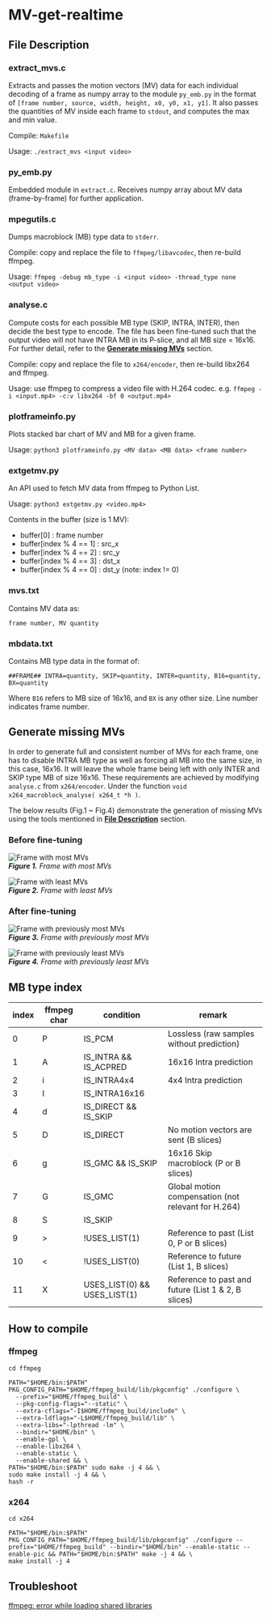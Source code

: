 # MV-get-realtime

## File Description

### extract_mvs.c
Extracts and passes the motion vectors (MV) data for each individual decoding of a frame as numpy array to the module `py_emb.py` in the format of `[frame number, source, width, height, x0, y0, x1, y1]`. It also passes the quantities of MV inside each frame to `stdout`, and computes the max and min value.

Compile: `Makefile`

Usage: `./extract_mvs <input video>`

### py_emb.py
Embedded module in `extract.c`. Receives numpy array about MV data (frame-by-frame) for further application.

### mpegutils.c
Dumps macroblock (MB) type data to `stderr`.

Compile: copy and replace the file to `ffmpeg/libavcodec`, then re-build ffmpeg.

Usage: `ffmpeg -debug mb_type -i <input video> -thread_type none <output video>`

### analyse.c
Compute costs for each possible MB type (SKIP, INTRA, INTER), then decide the best type to encode. The file has been fine-tuned such that the output video will not have INTRA MB in its P-slice, and all MB size = 16x16. For further detail, refer to the [**Generate missing MVs**](#Generate-missing-MVs) section.

Compile: copy and replace the file to `x264/encoder`, then re-build libx264 and ffmpeg.

Usage: use ffmpeg to compress a video file with H.264 codec. 
e.g. `ffmpeg -i <input.mp4> -c:v libx264 -bf 0 <output.mp4>`


### plotframeinfo.py
Plots stacked bar chart of MV and MB for a given frame.

Usage: `python3 plotframeinfo.py <MV data> <MB data> <frame number>`


### extgetmv.py
An API used to fetch MV data from ffmpeg to Python List.

Usage: `python3 extgetmv.py <video.mp4>`

​​​Contents in the buffer (size is 1 MV):

- buffer[0] :  frame number
- buffer[index % 4 == 1] : src_x
- buffer[index % 4 == 2] : src_y
- buffer[index % 4 == 3] : dst_x
- buffer[index % 4 == 0] : dst_y  (note: index != 0)

### mvs.txt
Contains MV data as:
```
frame number, MV quantity
```

### mbdata.txt
Contains MB type data in the format of:
```
##FRAME## INTRA=quantity, SKIP=quantity, INTER=quantity, B16=quantity, BX=quantity
```
Where `B16` refers to MB size of 16x16, and `BX` is any other size. Line number indicates frame number.

## Generate missing MVs
In order to generate full and consistent number of MVs for each frame, one has to disable INTRA MB type as well as forcing all MB into the same size, in this case, 16x16. It will leave the whole frame being left with only INTER and SKIP type MB of size 16x16. These requirements are achieved by modifying `analyse.c` from `x264/encoder`. Under the function `void x264_macroblock_analyse( x264_t *h )`.

The below results (Fig.1 ~ Fig.4) demonstrate the generation of missing MVs using the tools mentioned in [**File Description**](#File-Description) section. 

### Before fine-tuning

![Frame with most MVs](./results/bf_max.png)\
*__Figure 1.__ Frame with most MVs*

![Frame with least MVs](./results/bf_min.png)\
*__Figure 2.__ Frame with least MVs*


### After fine-tuning

![Frame with previously most MVs](./results/af_max.png)\
*__Figure 3.__ Frame with previously most MVs*

![Frame with previously least MVs](./results/af_min.png)\
*__Figure 4.__ Frame with previously least MVs*

## MB type index

| index | ffmpeg char | condition                    | remark                                              |
|-------|-------------|------------------------------|-----------------------------------------------------|
| 0     | P           | IS_PCM                       | Lossless (raw samples without prediction)           |
| 1     | A           | IS_INTRA && IS_ACPRED        | 16x16 Intra prediction                              |
| 2     | i           | IS_INTRA4x4                  | 4x4 Intra prediction                                |
| 3     | I           | IS_INTRA16x16                |                                                     |
| 4     | d           | IS_DIRECT && IS_SKIP         |                                                     |
| 5     | D           | IS_DIRECT                    | No motion vectors are sent (B slices)               |
| 6     | g           | IS_GMC && IS_SKIP            | 16x16 Skip macroblock (P or B slices)               |
| 7     | G           | IS_GMC                       | Global motion compensation (not relevant for H.264) |
| 8     | S           | IS_SKIP                      |                                                     |
| 9     | >           | !USES_LIST(1)                | Reference to past (List 0, P or B slices)           |
| 10    | <           | !USES_LIST(0)                | Reference to future (List 1, B slices)              |
| 11    | X           | USES_LIST(0) && USES_LIST(1) | Reference to past and future (List 1 & 2, B slices) |

## How to compile

### ffmpeg
```shell
cd ffmpeg
```
```shell
PATH="$HOME/bin:$PATH" PKG_CONFIG_PATH="$HOME/ffmpeg_build/lib/pkgconfig" ./configure \
  --prefix="$HOME/ffmpeg_build" \
  --pkg-config-flags="--static" \
  --extra-cflags="-I$HOME/ffmpeg_build/include" \
  --extra-ldflags="-L$HOME/ffmpeg_build/lib" \
  --extra-libs="-lpthread -lm" \
  --bindir="$HOME/bin" \
  --enable-gpl \
  --enable-libx264 \
  --enable-static \
  --enable-shared && \
PATH="$HOME/bin:$PATH" sudo make -j 4 && \
sudo make install -j 4 && \
hash -r
```

### x264
```shell
cd x264
```
```shell
PATH="$HOME/bin:$PATH" PKG_CONFIG_PATH="$HOME/ffmpeg_build/lib/pkgconfig" ./configure --prefix="$HOME/ffmpeg_build" --bindir="$HOME/bin" --enable-static --enable-pic && PATH="$HOME/bin:$PATH" make -j 4 && \
make install -j 4
```

## Troubleshoot
[ffmpeg: error while loading shared libraries](https://stackoverflow.com/questions/12901706/ffmpeg-error-in-linux) 

